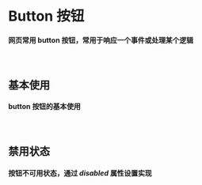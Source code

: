 <script setup>
import demo1 from './demo1.vue';
import demo2 from './demo2.vue';
import preview from '@/components/preview.vue';
</script>

# Button 按钮

#### 网页常用 button 按钮，常用于响应一个事件或处理某个逻辑

<br/>

## 基本使用

#### button 按钮的基本使用

<br/>
<div class="source">
  <demo1/>
</div>
<preview compName="button" demoName="demo1"/>


## 禁用状态

#### 按钮不可用状态，通过 _disabled_ 属性设置实现

<br/>
<div class="source">
  <demo2/>
</div>
<preview compName="button" demoName="demo2"/>